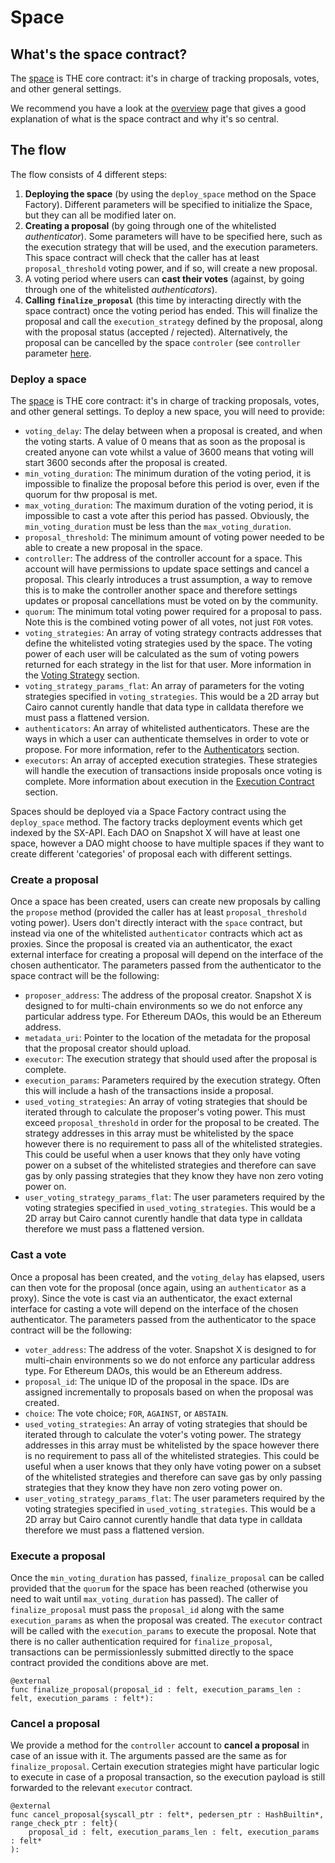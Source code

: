 # Space
## What's the space contract?

The [space](https://github.com/snapshot-labs/sx-core/blob/develop/contracts/starknet/space/space.cairo) is THE core contract: it's in charge of tracking proposals, votes, and other general settings. 

We recommend you have a look at the [overview](https://docs.snapshotx.xyz/protocol/overview) page that gives a good explanation of what is the space contract and why it's so central.

## The flow

The flow consists of 4 different steps:
1. **Deploying the space** (by using the `deploy_space` method on the Space Factory). Different parameters will be specified to initialize the Space, but they can all be modified later on.
2. **Creating a proposal** (by going through one of the whitelisted *authenticator*). Some parameters will have to be specified here, such as the execution strategy that will be used, and the execution parameters. This space contract will check that the caller has at least `proposal_threshold` voting power, and if so, will create a new proposal.
3. A voting period where users can **cast their votes** (against, by going through one of the whitelisted *authenticators*).
4. **Calling `finalize_proposal`** (this time by interacting directly with the space contract) once the voting period has ended. This will finalize the proposal and call the `execution_strategy` defined by the proposal, along with the proposal status (accepted / rejected). Alternatively, the proposal can be cancelled by the space `controler` (see `controller` parameter [here](#deploying-a-space).

### Deploy a space

The [space](https://github.com/snapshot-labs/sx-core/blob/develop/contracts/starknet/space/space.cairo) is THE core contract: it's in charge of tracking proposals, votes, and other general settings. To deploy a new space, you will need to provide:

* `voting_delay`: The delay between when a proposal is created, and when the voting starts. A value of 0 means that as soon as the proposal is created anyone can vote whilst a value of 3600 means that voting will start 3600 seconds after the proposal is created.
* `min_voting_duration`: The minimum duration of the voting period, it is impossible to finalize the proposal before this period is over, even if the quorum for thw proposal is met.
* `max_voting_duration`: The maximum duration of the voting period, it is impossible to cast a vote after this period has passed. Obviously, the `min_voting_duration` must be less than the `max_voting_duration`.
* `proposal_threshold`: The minimum amount of voting power needed to be able to create a new proposal in the space.
* `controller`: The address of the controller account for a space. This account will have permissions to update space settings and cancel a proposal. This clearly introduces a trust assumption, a way to remove this is to make the controller another space and therefore settings updates or proposal cancellations must be voted on by the community.
* `quorum`: The minimum total voting power required for a proposal to pass. Note this is the combined voting power of all votes, not just `FOR` votes.
* `voting_strategies`: An array of voting strategy contracts addresses that define the whitelisted voting strategies used by the space. The voting power of each user will be calculated as the sum of voting powers returned for each strategy in the list for that user. More information in the [Voting Strategy](https://github.com/snapshot-labs/sx-core#Voting-Strategies) section.
* `voting_strategy_params_flat`: An array of parameters for the voting strategies specified in `voting_strategies`. This would be a 2D array but Cairo cannot curently handle that data type in calldata therefore we must pass a flattened version.
* `authenticators`: An array of whitelisted authenticators. These are the ways in which a user can authenticate themselves in order to vote or propose. For more information, refer to the [Authenticators](https://github.com/snapshot-labs/sx-core#Authenticators) section.
* `executors`: An array of accepted execution strategies. These strategies will handle the execution of transactions inside proposals once voting is complete. More information about execution in the [Execution Contract](https://github.com/snapshot-labs/sx-core#Execution-Contract) section.

Spaces should be deployed via a Space Factory contract using the `deploy_space` method. The factory tracks deployment events which get indexed by the SX-API. Each DAO on Snapshot X will have at least one space, however a DAO might choose to have multiple spaces if they want to create different 'categories' of proposal each with different settings.

### Create a proposal

Once a space has been created, users can create new proposals by calling the `propose` method (provided the caller has at least `proposal_threshold` voting power). Users don't directly interact with the `space` contract, but instead via one of the whitelisted `authenticator` contracts which act as proxies. Since the proposal is created via an authenticator, the exact external interface for creating a proposal will depend on the interface of the chosen authenticator. The parameters passed from the authenticator to the space contract will be the following:

* `proposer_address`: The address of the proposal creator. Snapshot X is designed to for multi-chain environments so we do not enforce any particular address type. For Ethereum DAOs, this would be an Ethereum address.
* `metadata_uri`: Pointer to the location of the metadata for the proposal that the proposal creator should upload.
* `executor`: The execution strategy that should used after the proposal is complete.
* `execution_params`: Parameters required by the execution strategy. Often this will include a hash of the transactions inside a proposal.
* `used_voting_strategies`: An array of voting strategies that should be iterated through to calculate the proposer's voting power. This must exceed `proposal_threshold` in order for the proposal to be created. The strategy addresses in this array must be whitelisted by the space however there is no requirement to pass all of the whitelisted strategies. This could be useful when a user knows that they only have voting power on a subset of the whitelisted strategies and therefore can save gas by only passing strategies that they know they have non zero voting power on.
* `user_voting_strategy_params_flat`: The user parameters required by the voting strategies specified in `used_voting_strategies`. This would be a 2D array but Cairo cannot curently handle that data type in calldata therefore we must pass a flattened version.

### Cast a vote

Once a proposal has been created, and the `voting_delay` has elapsed, users can then vote for the proposal (once again, using an `authenticator` as a proxy). Since the vote is cast via an authenticator, the exact external interface for casting a vote will depend on the interface of the chosen authenticator. The parameters passed from the authenticator to the space contract will be the following:

* `voter_address`: The address of the voter. Snapshot X is designed to for multi-chain environments so we do not enforce any particular address type. For Ethereum DAOs, this would be an Ethereum address.
* `proposal_id`: The unique ID of the proposal in the space. IDs are assigned incrementally to proposals based on when the proposal was created.
* `choice`: The vote choice; `FOR`, `AGAINST`, or `ABSTAIN`.
* `used_voting_strategies`: An array of voting strategies that should be iterated through to calculate the voter's voting power. The strategy addresses in this array must be whitelisted by the space however there is no requirement to pass all of the whitelisted strategies. This could be useful when a user knows that they only have voting power on a subset of the whitelisted strategies and therefore can save gas by only passing strategies that they know they have non zero voting power on.
* `user_voting_strategy_params_flat`: The user parameters required by the voting strategies specified in `used_voting_strategies`. This would be a 2D array but Cairo cannot curently handle that data type in calldata therefore we must pass a flattened version.

### Execute a proposal

Once the `min_voting_duration` has passed, `finalize_proposal` can be called provided that the `quorum` for the space has been reached (otherwise you need to wait until `max_voting_duration` has passed). The caller of `finalize_proposal` must pass the `proposal_id` along with the same `execution_params` as when the proposal was created. The `executor` contract will be called with the `execution_params` to execute the proposal. Note that there is no caller authentication required for `finalize_proposal`, transactions can be permissionlessly submitted directly to the space contract provided the conditions above are met. 

```
@external
func finalize_proposal(proposal_id : felt, execution_params_len : felt, execution_params : felt*):
```

### Cancel a proposal

We provide a method for the `controller` account to **cancel a proposal** in case of an issue with it. The arguments passed are the same as for `finalize_proposal`. Certain execution strategies might have particular logic to execute in case of a proposal transaction, so the execution payload is still forwarded to the relevant `executor` contract.

```
@external
func cancel_proposal{syscall_ptr : felt*, pedersen_ptr : HashBuiltin*, range_check_ptr : felt}(
    proposal_id : felt, execution_params_len : felt, execution_params : felt*
):
```
